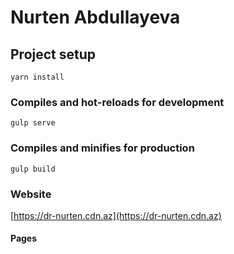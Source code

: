 # Nurten Abdullayeva

## Project setup
```
yarn install
```

### Compiles and hot-reloads for development
```
gulp serve
```

### Compiles and minifies for production
```
gulp build
```

### Website
[https://dr-nurten.cdn.az](https://dr-nurten.cdn.az)

#### Pages



